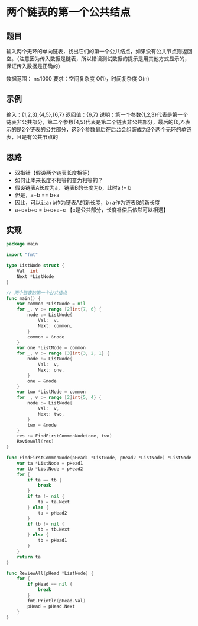 # 两个链表的第一个公共结点

## 题目

输入两个无环的单向链表，找出它们的第一个公共结点，如果没有公共节点则返回空。（注意因为传入数据是链表，所以错误测试数据的提示是用其他方式显示的，保证传入数据是正确的）

数据范围： n≤1000
要求：空间复杂度 O(1)，时间复杂度 O(n)

## 示例

输入：{1,2,3},{4,5},{6,7}
返回值：{6,7}
说明：第一个参数{1,2,3}代表是第一个链表非公共部分，第二个参数{4,5}代表是第二个链表非公共部分，最后的{6,7}表示的是2个链表的公共部分，这3个参数最后在后台会组装成为2个两个无环的单链表，且是有公共节点的

## 思路

* 双指针【假设两个链表长度相等】
* 如何让本来长度不相等的变为相等的？
* 假设链表A长度为a， 链表B的长度为b，此时a != b
* 但是，a+b == b+a
* 因此，可以让a+b作为链表A的新长度，b+a作为链表B的新长度
* a+c+b+c = b+c+a+c 【c是公共部分，长度补偿后依然可以相遇】

## 实现

```go
package main

import "fmt"

type ListNode struct {
	Val  int
	Next *ListNode
}

// 两个链表的第一个公共结点
func main() {
	var common *ListNode = nil
	for _, v := range [2]int{7, 6} {
		node := ListNode{
			Val:  v,
			Next: common,
		}
		common = &node
	}
	var one *ListNode = common
	for _, v := range [3]int{3, 2, 1} {
		node := ListNode{
			Val:  v,
			Next: one,
		}
		one = &node
	}
	var two *ListNode = common
	for _, v := range [2]int{5, 4} {
		node := ListNode{
			Val:  v,
			Next: two,
		}
		two = &node
	}
	res := FindFirstCommonNode(one, two)
	ReviewAll(res)
}

func FindFirstCommonNode(pHead1 *ListNode, pHead2 *ListNode) *ListNode {
	var ta *ListNode = pHead1
	var tb *ListNode = pHead2
	for {
		if ta == tb {
			break
		}
		if ta != nil {
			ta = ta.Next
		} else {
			ta = pHead2
		}
		if tb != nil {
			tb = tb.Next
		} else {
			tb = pHead1
		}
	}
	return ta
}

func ReviewAll(pHead *ListNode) {
	for {
		if pHead == nil {
			break
		}
		fmt.Println(pHead.Val)
		pHead = pHead.Next
	}
}
```
